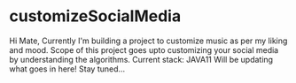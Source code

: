 # customizeSocialMedia
Hi Mate, 
Currently I'm building a project to customize music as per my liking and mood.
Scope of this project goes upto customizing your social media by understanding the algorithms.
Current stack: JAVA11
Will be updating what goes in here! Stay tuned...
